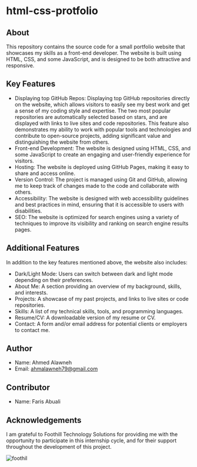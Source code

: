 # html-css-protfolio

## About
This repository contains the source code for a small portfolio website that showcases my skills as a front-end developer. The website is built using HTML, CSS, and some JavaScript, and is designed to be both attractive and responsive.

## Key Features
- Displaying top GitHub Repos: Displaying top GitHub repositories directly on the website, which allows visitors to easily see my best work and get a sense of my coding style and expertise. The two most popular repositories are automatically selected based on stars, and are displayed with links to live sites and code repositories. This feature also demonstrates my ability to work with popular tools and technologies and contribute to open-source projects, adding significant value and distinguishing the website from others.
- Front-end Development: The website is designed using HTML, CSS, and some JavaScript to create an engaging and user-friendly experience for visitors.
- Hosting: The website is deployed using GitHub Pages, making it easy to share and access online.
- Version Control: The project is managed using Git and GitHub, allowing me to keep track of changes made to the code and collaborate with others.
- Accessibility: The website is designed with web accessibility guidelines and best practices in mind, ensuring that it is accessible to users with disabilities.
- SEO: The website is optimized for search engines using a variety of techniques to improve its visibility and ranking on search engine results pages.

## Additional Features
In addition to the key features mentioned above, the website also includes:

- Dark/Light Mode: Users can switch between dark and light mode depending on their preferences.
- About Me: A section providing an overview of my background, skills, and interests.
- Projects: A showcase of my past projects, and links to live sites or code repositories.
- Skills: A list of my technical skills, tools, and programming languages.
- Resume/CV: A downloadable version of my resume or CV.
- Contact: A form and/or email address for potential clients or employers to contact me.

## Author
- Name: Ahmed Alawneh
- Email: ahmalawneh79@gmail.com

## Contributor
- Name: Faris Abuali

## Acknowledgements
I am grateful to Foothill Technology Solutions for providing me with the opportunity to participate in this internship cycle, and for their support throughout the development of this project.

![foothil](https://user-images.githubusercontent.com/93674478/229651912-58b1d36c-9ec9-4e69-a220-9e97a411ffed.jpg)
